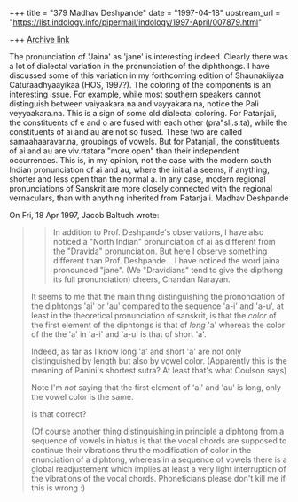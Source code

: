 +++
title = "379 Madhav Deshpande"
date = "1997-04-18"
upstream_url = "https://list.indology.info/pipermail/indology/1997-April/007879.html"

+++
[Archive link](https://list.indology.info/pipermail/indology/1997-April/007879.html)

The pronunciation of 'Jaina' as 'jane' is interesting indeed.  Clearly
there was a lot of dialectal variation in the pronunciation of the
diphthongs.  I have discussed some of this variation in my forthcoming
edition of Shaunakiiyaa Caturaadhyaayikaa (HOS, 1997?).  The coloring of
the components is an interesting issue.  For example, while most southern
speakers cannot distinguish between vaiyaakara.na and vayyakara.na, notice
the Pali veyyaakara.na.  This is a sign of some old dialectal coloring. 
For Patanjali, the constituents of e and o are fused with each other
(pra"sli.s.ta), while the constituents of ai and au are not so fused. 
These two are called samaahaaravar.na, groupings of vowels.  But for
Patanjali, the constituents of ai and au are viv.rtatara "more open" than
their independent occurrences.  This is, in my opinion, not the case with
the modern south Indian pronunciation of ai and au, where the initial a
seems, if anything, shorter and less open than the normal a.  In any case,
modern regional pronunciations of Sanskrit are more closely connected with
the regional vernaculars, than with anything inherited from Patanjali.
		Madhav Deshpande 

On Fri, 18 Apr 1997, Jacob Baltuch wrote:

> >In addition to Prof. Deshpande's observations, I have also noticed a
> >"North Indian" pronunciation of ai as different from the "Dravida"
> >pronunciation. But here I observe something different than Prof.
> >Deshpande... I have noticed the word jaina pronounced "jane". (We
> >"Dravidians" tend to give the dipthong its full pronunciation)
> >cheers, Chandan Narayan.
> 
> It seems to me that the main thing distinguishing the prononciation
> of the diphtongs 'ai' or 'au' compared to the sequence 'a-i' and 'a-u', at
> least in the theoretical pronunciation of sanskrit, is that the *color*
> of the first element of the diphtongs is that of *long* 'a' whereas the
> color of the the 'a' in 'a-i' and 'a-u' is that of short 'a'.
> 
> Indeed, as far as I know long 'a' and short 'a' are not only distinguished
> by length but also by vowel color. (Apparently this is the meaning of
> Panini's shortest sutra? At least that's what Coulson says)
> 
> Note I'm *not* saying that the first element of 'ai' and 'au' is long, only
> the vowel color is the same.
> 
> Is that correct?
> 
> (Of course another thing distinguishing in principle a diphtong
> from a sequence of vowels in hiatus is that the vocal chords are
> supposed to continue their vibrations thru the modification of
> color in the enunciation of a diphtong, whereas in a sequence of
> vowels there is a global readjustement which implies at least a
> very light interruption of the vibrations of the vocal chords.
> Phoneticians please don't kill me if this is wrong :)
> 
> 
> 
> 





